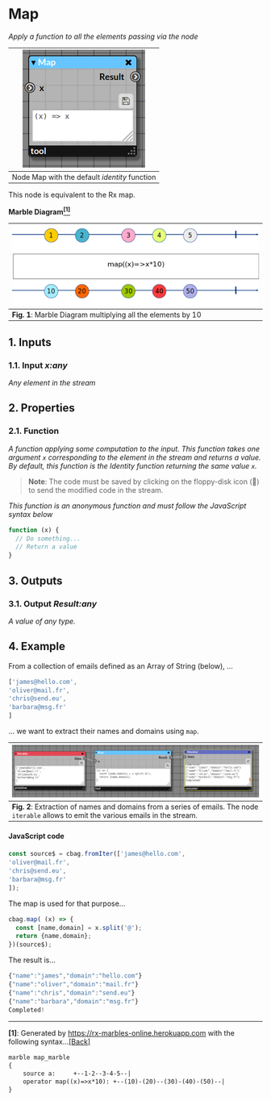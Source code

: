 # Map

_Apply a function to all the elements passing via the node_

| ![node Map](img/map.png) |
|------------------------|
|Node Map with the default _identity_ function|

This node is equivalent to the Rx map.

**Marble Diagram[<sup name="f1">[1]</sup>](#1)**

| ![Marble of map](img/map_marble.png) | 
|------------------------------------------|
| **Fig. 1**: Marble Diagram multiplying all the elements by 10  |

## 1. Inputs

### 1.1. Input _x:any_

_Any element in the stream_

## 2. Properties

### 2.1. Function

_A function applying some computation to the input. This function takes one argument `x` corresponding to the element in the stream and returns a value._
_By default, this function is the Identity function returning the same value `x`._

> **Note**: The code must be saved by clicking on the floppy-disk icon (💾) to send the modified code in the stream.
 

_This function is an anonymous function and must follow the JavaScript syntax below_

```javascript
function (x) {
  // Do something...
  // Return a value
}
```

## 3. Outputs

### 3.1. Output _Result:any_

_A value of any type._

## 4. Example

From a collection of emails defined as an Array of String (below), ...

```javascript
['james@hello.com',
'oliver@mail.fr',
'chris@send.eu',
'barbara@msg.fr'
]
```

... we want to extract their names and domains using `map`.

| ![Marble of map](img/map_example.png) | 
|------------------------------------------|
| **Fig. 2**: Extraction of names and domains from a series of emails. The node `iterable` allows to emit the various emails in the stream. |

#### JavaScript code

```javascript
const source$ = cbag.fromIter(['james@hello.com',
'oliver@mail.fr',
'chris@send.eu',
'barbara@msg.fr'
]);
```

The map is used for that purpose...

```javascript
cbag.map( (x) => {
  const [name,domain] = x.split('@');
  return {name,domain};
})(source$);
```

The result is...

```javascript
{"name":"james","domain":"hello.com"}
{"name":"oliver","domain":"mail.fr"}
{"name":"chris","domain":"send.eu"}
{"name":"barbara","domain":"msg.fr"}
Completed!
```
---

<b name="1">[1]</b>: Generated by https://rx-marbles-online.herokuapp.com with the following syntax...[[Back]](#f1)
```
marble map_marble
{
    source a:     +--1-2--3-4-5--|
    operator map((x)=>x*10): +--(10)-(20)--(30)-(40)-(50)--|
}
```
